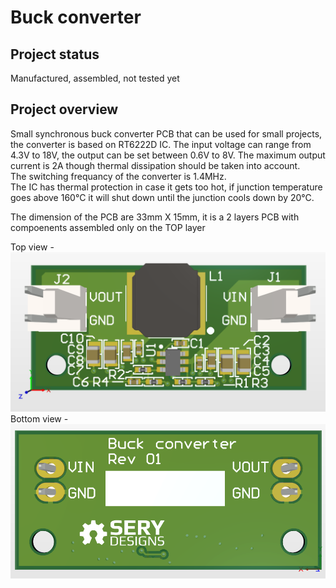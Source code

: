 # Buck converter

## Project status 
Manufactured, assembled, not tested yet

## Project overview

Small synchronous buck converter PCB that can be used for small projects, the converter is based on RT6222D IC.
The input voltage can range from 4.3V to 18V, the output can be set between 0.6V to 8V.
The maximum output current is 2A though thermal dissipation should be taken into account.\
The switching frequancy of the converter is 1.4MHz.\
The IC has thermal protection in case it gets too hot, if junction temperature goes above 160°C it will shut down until the junction cools down by 20°C.

The dimension of the PCB are 33mm X 15mm, it is a 2 layers PCB with compoenents assembled only on the TOP layer

Top view - \
![image](https://raw.githubusercontent.com/SeryDesigns/Buck-converter/main/docs/TOP.png)
\
Bottom view -  \
![image](https://raw.githubusercontent.com/SeryDesigns/Buck-converter/main/docs/BOTTOM.png)

